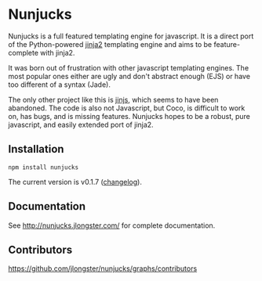 
# Nunjucks

Nunjucks is a full featured templating engine for javascript. It is a
direct port of the Python-powered [jinja2](http://jinja.pocoo.org/)
templating engine and aims to be feature-complete with jinja2.

It was born out of frustration with other javascript templating
engines. The most popular ones either are ugly and don't abstract
enough (EJS) or have too different of a syntax (Jade).

The only other project like this is
[jinjs](https://github.com/ravelsoft/node-jinjs), which seems to have
been abandoned. The code is also not Javascript, but Coco, is
difficult to work on, has bugs, and is missing features. Nunjucks
hopes to be a robust, pure javascript, and easily extended port of
jinja2.

## Installation

`npm install nunjucks`

The current version is v0.1.7 ([changelog](http://nunjucks.tumblr.com/post/37795552313/v0-1-7-helpful-errors-many-bug-fixes)).

## Documentation

See http://nunjucks.jlongster.com/ for complete documentation.

## Contributors

https://github.com/jlongster/nunjucks/graphs/contributors